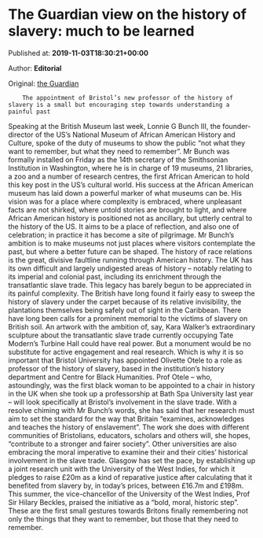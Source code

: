 
# The Guardian view on the history of slavery: much to be learned

Published at: **2019-11-03T18:30:21+00:00**

Author: **Editorial**

Original: [the Guardian](https://www.theguardian.com/commentisfree/2019/nov/03/the-guardian-view-on-the-history-of-slavery-much-to-be-learned)


        The appointment of Bristol’s new professor of the history of slavery is a small but encouraging step towards understanding a painful past
      
Speaking at the British Museum last week, Lonnie G Bunch III, the founder-director of the US’s National Museum of African American History and Culture, spoke of the duty of museums to show the public “not what they want to remember, but what they need to remember”. Mr Bunch was formally installed on Friday as the 14th secretary of the Smithsonian Institution in Washington, where he is in charge of 19 museums, 21 libraries, a zoo and a number of research centres, the first African American to hold this key post in the US’s cultural world.
His success at the African American museum has laid down a powerful marker of what museums can be. His vision was for a place where complexity is embraced, where unpleasant facts are not shirked, where untold stories are brought to light, and where African American history is positioned not as ancillary, but utterly central to the history of the US. It aims to be a place of reflection, and also one of celebration; in practice it has become a site of pilgrimage. Mr Bunch’s ambition is to make museums not just places where visitors contemplate the past, but where a better future can be shaped.
The history of race relations is the great, divisive faultline running through American history. The UK has its own difficult and largely undigested areas of history – notably relating to its imperial and colonial past, including its enrichment through the transatlantic slave trade. This legacy has barely begun to be appreciated in its painful complexity.
The British have long found it fairly easy to sweep the history of slavery under the carpet because of its relative invisibility, the plantations themselves being safely out of sight in the Caribbean. There have long been calls for a prominent memorial to the victims of slavery on British soil. An artwork with the ambition of, say, Kara Walker’s extraordinary sculpture about the transatlantic slave trade currently occupying Tate Modern’s Turbine Hall could have real power.
But a monument would be no substitute for active engagement and real research. Which is why it is so important that Bristol University has appointed Olivette Otele to a role as professor of the history of slavery, based in the institution’s history department and Centre for Black Humanities.
Prof Otele – who, astoundingly, was the first black woman to be appointed to a chair in history in the UK when she took up a professorship at Bath Spa University last year – will look specifically at Bristol’s involvement in the slave trade. With a resolve chiming with Mr Bunch’s words, she has said that her research must aim to set the standard for the way that Britain “examines, acknowledges and teaches the history of enslavement”. The work she does with different communities of Bristolians, educators, scholars and others will, she hopes, “contribute to a stronger and fairer society”.
Other universities are also embracing the moral imperative to examine their and their cities’ historical involvement in the slave trade. Glasgow has set the pace, by establishing up a joint research unit with the University of the West Indies, for which it pledges to raise £20m as a kind of reparative justice after calculating that it benefited from slavery by, in today’s prices, between £16.7m and £198m. This summer, the vice-chancellor of the University of the West Indies, Prof Sir Hilary Beckles, praised the initiative as a “bold, moral, historic step”. These are the first small gestures towards Britons finally remembering not only the things that they want to remember, but those that they need to remember.
